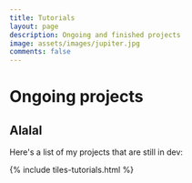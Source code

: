```yaml
---
title: Tutorials
layout: page
description: Ongoing and finished projects
image: assets/images/jupiter.jpg
comments: false
---
```


<h1> Ongoing projects </h1>

## Alalal

Here's a list of my projects that are still in dev:

{% include tiles-tutorials.html %}
